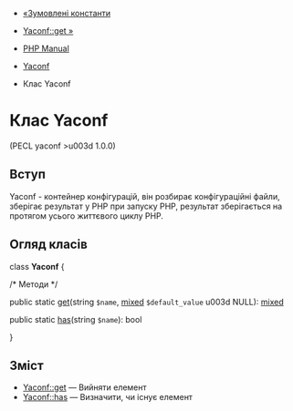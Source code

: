 - [«Зумовлені константи](yaconf.constants.md)
- [Yaconf::get »](yaconf.get.md)

- [PHP Manual](index.md)
- [Yaconf](book.yaconf.md)
- Клас Yaconf

# Клас Yaconf

(PECL yaconf \>u003d 1.0.0)

## Вступ

Yaconf - контейнер конфігурацій, він розбирає конфігураційні файли,
зберігає результат у PHP при запуску PHP, результат зберігається на
протягом усього життєвого циклу PHP.

## Огляд класів

class **Yaconf** {

/\* Методи \*/

public static [get](yaconf.get.md)(string `$name`,
[mixed](language.types.declarations.md#language.types.declarations.mixed)
`$default_value` u003d NULL):
[mixed](language.types.declarations.md#language.types.declarations.mixed)

public static [has](yaconf.has.md)(string `$name`): bool

}

## Зміст

- [Yaconf::get](yaconf.get.md) — Вийняти елемент
- [Yaconf::has](yaconf.has.md) — Визначити, чи існує елемент
